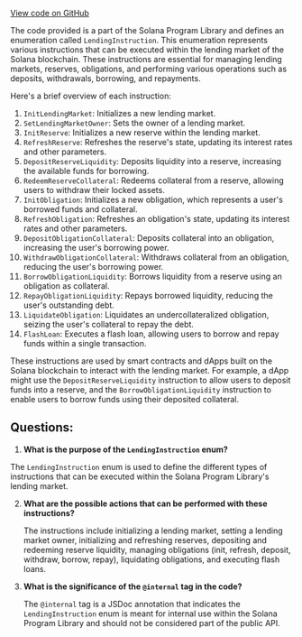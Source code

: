 [View code on GitHub](https://github.com/solana-labs/solana-program-library/token-lending/js/src/instructions/instruction.ts)

The code provided is a part of the Solana Program Library and defines an enumeration called `LendingInstruction`. This enumeration represents various instructions that can be executed within the lending market of the Solana blockchain. These instructions are essential for managing lending markets, reserves, obligations, and performing various operations such as deposits, withdrawals, borrowing, and repayments.

Here's a brief overview of each instruction:

1. `InitLendingMarket`: Initializes a new lending market.
2. `SetLendingMarketOwner`: Sets the owner of a lending market.
3. `InitReserve`: Initializes a new reserve within the lending market.
4. `RefreshReserve`: Refreshes the reserve's state, updating its interest rates and other parameters.
5. `DepositReserveLiquidity`: Deposits liquidity into a reserve, increasing the available funds for borrowing.
6. `RedeemReserveCollateral`: Redeems collateral from a reserve, allowing users to withdraw their locked assets.
7. `InitObligation`: Initializes a new obligation, which represents a user's borrowed funds and collateral.
8. `RefreshObligation`: Refreshes an obligation's state, updating its interest rates and other parameters.
9. `DepositObligationCollateral`: Deposits collateral into an obligation, increasing the user's borrowing power.
10. `WithdrawObligationCollateral`: Withdraws collateral from an obligation, reducing the user's borrowing power.
11. `BorrowObligationLiquidity`: Borrows liquidity from a reserve using an obligation as collateral.
12. `RepayObligationLiquidity`: Repays borrowed liquidity, reducing the user's outstanding debt.
13. `LiquidateObligation`: Liquidates an undercollateralized obligation, seizing the user's collateral to repay the debt.
14. `FlashLoan`: Executes a flash loan, allowing users to borrow and repay funds within a single transaction.

These instructions are used by smart contracts and dApps built on the Solana blockchain to interact with the lending market. For example, a dApp might use the `DepositReserveLiquidity` instruction to allow users to deposit funds into a reserve, and the `BorrowObligationLiquidity` instruction to enable users to borrow funds using their deposited collateral.
## Questions: 
 1. **What is the purpose of the `LendingInstruction` enum?**

   The `LendingInstruction` enum is used to define the different types of instructions that can be executed within the Solana Program Library's lending market.

2. **What are the possible actions that can be performed with these instructions?**

   The instructions include initializing a lending market, setting a lending market owner, initializing and refreshing reserves, depositing and redeeming reserve liquidity, managing obligations (init, refresh, deposit, withdraw, borrow, repay), liquidating obligations, and executing flash loans.

3. **What is the significance of the `@internal` tag in the code?**

   The `@internal` tag is a JSDoc annotation that indicates the `LendingInstruction` enum is meant for internal use within the Solana Program Library and should not be considered part of the public API.